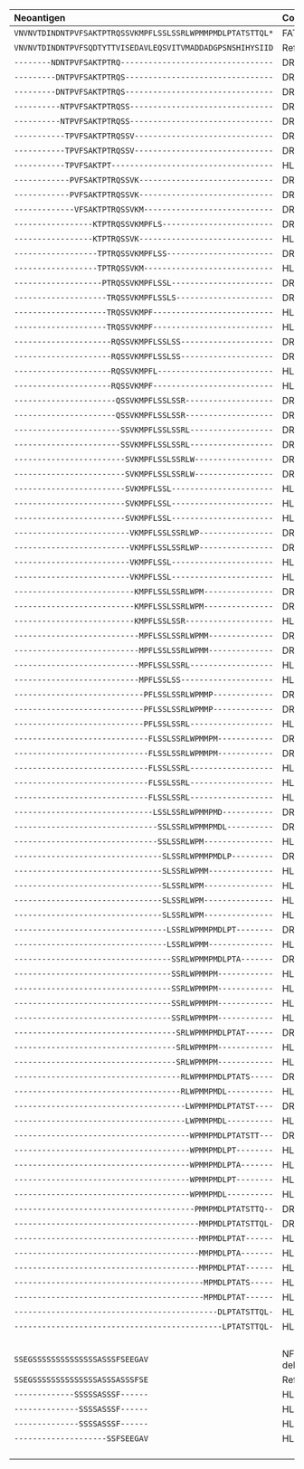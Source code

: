 


|Neoantigen                                                   |Comments                                   |
|:------------------------------------------------------------|:------------------------------------------|
|``VNVNVTDINDNTPVFSAKTPTRQSSVKMPFLSSLSSRLWPMMPMDLPTATSTTQL*`` |FAT1,p.F3335fs,frameshift insertion        |
|``VNVNVTDINDNTPVFSQDTYTTVISEDAVLEQSVITVMADDADGPSNSHIHYSIID`` |Ref                                        |
|``--------NDNTPVFSAKTPTRQ---------------------------------`` |DRB1_0101 ,266                             |
|``---------DNTPVFSAKTPTRQS--------------------------------`` |DRB1_0101 ,124                             |
|``---------DNTPVFSAKTPTRQS--------------------------------`` |DRB1_0401 ,296                             |
|``----------NTPVFSAKTPTRQSS-------------------------------`` |DRB1_0101 ,87                              |
|``----------NTPVFSAKTPTRQSS-------------------------------`` |DRB1_0401 ,232                             |
|``-----------TPVFSAKTPTRQSSV------------------------------`` |DRB1_0101 ,73                              |
|``-----------TPVFSAKTPTRQSSV------------------------------`` |DRB1_0401 ,216                             |
|``-----------TPVFSAKTPT-----------------------------------`` |HLA-B*07:02 ,1408                          |
|``------------PVFSAKTPTRQSSVK-----------------------------`` |DRB1_0101 ,105                             |
|``------------PVFSAKTPTRQSSVK-----------------------------`` |DRB1_0401 ,312                             |
|``-------------VFSAKTPTRQSSVKM----------------------------`` |DRB1_0101 ,199                             |
|``-----------------KTPTRQSSVKMPFLS------------------------`` |DRB1_0101 ,480                             |
|``-----------------KTPTRQSSVK-----------------------------`` |HLA-A*03:01 ,238                           |
|``------------------TPTRQSSVKMPFLSS-----------------------`` |DRB1_0101 ,401                             |
|``------------------TPTRQSSVKM----------------------------`` |HLA-B*07:02 ,84                            |
|``-------------------PTRQSSVKMPFLSSL----------------------`` |DRB1_0101 ,232                             |
|``--------------------TRQSSVKMPFLSSLS---------------------`` |DRB1_0101 ,132                             |
|``--------------------TRQSSVKMPF--------------------------`` |HLA-B*15:01 ,54                            |
|``--------------------TRQSSVKMPF--------------------------`` |HLA-C*07:02 ,1758                          |
|``---------------------RQSSVKMPFLSSLSS--------------------`` |DRB1_0101 ,72                              |
|``---------------------RQSSVKMPFLSSLSS--------------------`` |DRB1_0401 ,400                             |
|``---------------------RQSSVKMPFL-------------------------`` |HLA-B*15:01 ,253                           |
|``---------------------RQSSVKMPF--------------------------`` |HLA-B*15:01 ,20                            |
|``----------------------QSSVKMPFLSSLSSR-------------------`` |DRB1_0101 ,35                              |
|``----------------------QSSVKMPFLSSLSSR-------------------`` |DRB1_0401 ,163                             |
|``-----------------------SSVKMPFLSSLSSRL------------------`` |DRB1_0101 ,4                               |
|``-----------------------SSVKMPFLSSLSSRL------------------`` |DRB1_0401 ,20                              |
|``------------------------SVKMPFLSSLSSRLW-----------------`` |DRB1_0101 ,3                               |
|``------------------------SVKMPFLSSLSSRLW-----------------`` |DRB1_0401 ,12                              |
|``------------------------SVKMPFLSSL----------------------`` |HLA-A*02:01 ,144                           |
|``------------------------SVKMPFLSSL----------------------`` |HLA-B*07:02 ,721                           |
|``------------------------SVKMPFLSSL----------------------`` |HLA-C*03:04 ,488                           |
|``-------------------------VKMPFLSSLSSRLWP----------------`` |DRB1_0101 ,3                               |
|``-------------------------VKMPFLSSLSSRLWP----------------`` |DRB1_0401 ,11                              |
|``-------------------------VKMPFLSSL----------------------`` |HLA-C*03:04 ,344                           |
|``-------------------------VKMPFLSSL----------------------`` |HLA-C*07:02 ,637                           |
|``--------------------------KMPFLSSLSSRLWPM---------------`` |DRB1_0101 ,3                               |
|``--------------------------KMPFLSSLSSRLWPM---------------`` |DRB1_0401 ,11                              |
|``--------------------------KMPFLSSLSSR-------------------`` |HLA-A*03:01 ,508                           |
|``---------------------------MPFLSSLSSRLWPMM--------------`` |DRB1_0101 ,3                               |
|``---------------------------MPFLSSLSSRLWPMM--------------`` |DRB1_0401 ,13                              |
|``---------------------------MPFLSSLSSRL------------------`` |HLA-B*07:02 ,114                           |
|``---------------------------MPFLSSLSS--------------------`` |HLA-B*07:02 ,454                           |
|``----------------------------PFLSSLSSRLWPMMP-------------`` |DRB1_0101 ,4                               |
|``----------------------------PFLSSLSSRLWPMMP-------------`` |DRB1_0401 ,20                              |
|``----------------------------PFLSSLSSRL------------------`` |HLA-A*02:01 ,263                           |
|``-----------------------------FLSSLSSRLWPMMPM------------`` |DRB1_0101 ,8                               |
|``-----------------------------FLSSLSSRLWPMMPM------------`` |DRB1_0401 ,72                              |
|``-----------------------------FLSSLSSRL------------------`` |HLA-A*02:01 ,13                            |
|``-----------------------------FLSSLSSRL------------------`` |HLA-C*03:04 ,80                            |
|``-----------------------------FLSSLSSRL------------------`` |HLA-C*07:02 ,1369                          |
|``------------------------------LSSLSSRLWPMMPMD-----------`` |DRB1_0101 ,267                             |
|``-------------------------------SSLSSRLWPMMPMDL----------`` |DRB1_0101 ,179                             |
|``-------------------------------SSLSSRLWPM---------------`` |HLA-A*02:01 ,241                           |
|``--------------------------------SLSSRLWPMMPMDLP---------`` |DRB1_0101 ,156                             |
|``--------------------------------SLSSRLWPMM--------------`` |HLA-A*02:01 ,240                           |
|``--------------------------------SLSSRLWPM---------------`` |HLA-A*02:01 ,15                            |
|``--------------------------------SLSSRLWPM---------------`` |HLA-B*15:01 ,198                           |
|``--------------------------------SLSSRLWPM---------------`` |HLA-C*07:02 ,2078                          |
|``---------------------------------LSSRLWPMMPMDLPT--------`` |DRB1_0101 ,140                             |
|``---------------------------------LSSRLWPMM--------------`` |HLA-C*03:04 ,779                           |
|``----------------------------------SSRLWPMMPMDLPTA-------`` |DRB1_0101 ,103                             |
|``----------------------------------SSRLWPMMPM------------`` |HLA-B*07:02 ,632                           |
|``----------------------------------SSRLWPMMPM------------`` |HLA-B*15:01 ,384                           |
|``----------------------------------SSRLWPMMPM------------`` |HLA-C*03:04 ,709                           |
|``----------------------------------SSRLWPMMPM------------`` |HLA-C*07:02 ,1840                          |
|``-----------------------------------SRLWPMMPMDLPTAT------`` |DRB1_0101 ,81                              |
|``-----------------------------------SRLWPMMPM------------`` |HLA-C*03:04 ,889                           |
|``-----------------------------------SRLWPMMPM------------`` |HLA-C*07:02 ,122                           |
|``------------------------------------RLWPMMPMDLPTATS-----`` |DRB1_0101 ,85                              |
|``------------------------------------RLWPMMPMDL----------`` |HLA-A*02:01 ,29                            |
|``-------------------------------------LWPMMPMDLPTATST----`` |DRB1_0101 ,113                             |
|``-------------------------------------LWPMMPMDL----------`` |HLA-C*07:02 ,1792                          |
|``--------------------------------------WPMMPMDLPTATSTT---`` |DRB1_0101 ,171                             |
|``--------------------------------------WPMMPMDLPT--------`` |HLA-A*02:01 ,153                           |
|``--------------------------------------WPMMPMDLPTA-------`` |HLA-B*07:02 ,1292                          |
|``--------------------------------------WPMMPMDLPT--------`` |HLA-B*07:02 ,232                           |
|``--------------------------------------WPMMPMDL----------`` |HLA-B*07:02 ,195                           |
|``---------------------------------------PMMPMDLPTATSTTQ--`` |DRB1_0101 ,237                             |
|``----------------------------------------MMPMDLPTATSTTQL-`` |DRB1_0101 ,390                             |
|``----------------------------------------MMPMDLPTAT------`` |HLA-A*02:01 ,187                           |
|``----------------------------------------MMPMDLPTA-------`` |HLA-A*02:01 ,30                            |
|``----------------------------------------MMPMDLPTAT------`` |HLA-B*07:02 ,950                           |
|``-----------------------------------------MPMDLPTATS-----`` |HLA-B*07:02 ,295                           |
|``-----------------------------------------MPMDLPTAT------`` |HLA-B*07:02 ,213                           |
|``--------------------------------------------DLPTATSTTQL-`` |HLA-B*07:02 ,1462                          |
|``---------------------------------------------LPTATSTTQL-`` |HLA-B*07:02 ,73                            |
|`` ``                                                        |                                           |
|``SSEGSSSSSSSSSSSSSSASSSFSEEGAV``                            |NFE2L1,p.476_480del,nonFrameshift deletion |
|``SSEGSSSSSSSSSSSSSSASSSASSSFSE``                            |Ref                                        |
|``-------------SSSSSASSSF------``                            |HLA-B*15:01 ,107                           |
|``--------------SSSSASSSF------``                            |HLA-B*15:01 ,39                            |
|``--------------SSSSASSSF------``                            |HLA-C*03:04 ,146                           |
|``--------------------SSFSEEGAV``                            |HLA-C*03:04 ,443                           |
|`` ``                                                        |                                           |
